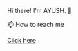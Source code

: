 Hi there! I'm AYUSH. 👋
<br> <p>📫 How to reach me <br>
<p><a href="ayushdumasia00@gmail.com<">Click here</a>


